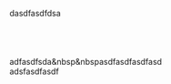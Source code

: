 dasdfasdfdsa  <br/>     <br/>     <br/>  ​  <br/>  ​  <br/>  adfasdfsda&nbsp&nbspasdfasdfasdfasd  <br/>  adsfasdfasdf  <br/>  
